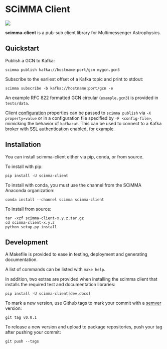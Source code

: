 SCiMMA Client
=============

![](https://github.com/scimma/client_library/workflows/build/badge.svg)

**scimma-client** is a pub-sub client library for Multimessenger Astrophysics.

## Quickstart

Publish a GCN to Kafka:

```
scimma publish kafka://hostname:port/gcn mygcn.gcn3
```

Subscribe to the earliest offset of a Kafka topic and print to stdout:
```
scimma subscribe -b kafka://hostname:port/gcn -e
```

An example RFC 822 formatted GCN circular (`example.gcn3`) is provided in
`tests/data`.

Client [configuration](https://github.com/edenhill/librdkafka/blob/master/CONFIGURATION.md)
properties can be passed to `scimma publish` via `-X property=value` or in a configuration
file specified by `-F <config-file>`, mimicking the behavior of `kafkacat`. This can be
used to connect to a Kafka broker with SSL authentication enabled, for example.

## Installation

You can install scimma-client either via pip, conda, or from source.

To install with pip:

```
pip install -U scimma-client
```

To install with conda, you must use the channel from the SCiMMA Anaconda organization:

```
conda install --channel scimma scimma-client
```

To install from source:

```
tar -xzf scimma-client-x.y.z.tar.gz
cd scimma-client-x.y.z
python setup.py install
```

## Development

A Makefile is provided to ease in testing, deployment and generating documentation.

A list of commands can be listed with `make help`.

In addition, two extras are provided when installing the scimma client that installs
the required test and documentation libraries:

```
pip install -U scimma-client[dev,docs]
```

To mark a new version, use Github tags to mark your commit with a [semver](https://semver.org/) version:
```
git tag v0.0.1
```

To release a new version and upload to package repositories, push your tag after pushing your commit:
```
git push --tags
```
